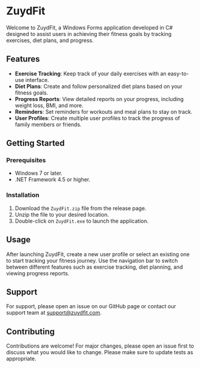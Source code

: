 # ZuydFit

Welcome to ZuydFit, a Windows Forms application developed in C# designed to assist users in achieving their fitness goals by tracking exercises, diet plans, and progress.

## Features

- **Exercise Tracking**: Keep track of your daily exercises with an easy-to-use interface.
- **Diet Plans**: Create and follow personalized diet plans based on your fitness goals.
- **Progress Reports**: View detailed reports on your progress, including weight loss, BMI, and more.
- **Reminders**: Set reminders for workouts and meal plans to stay on track.
- **User Profiles**: Create multiple user profiles to track the progress of family members or friends.

## Getting Started

### Prerequisites

- Windows 7 or later.
- .NET Framework 4.5 or higher.

### Installation

1. Download the `ZuydFit.zip` file from the release page.
2. Unzip the file to your desired location.
3. Double-click on `ZuydFit.exe` to launch the application.

## Usage

After launching ZuydFit, create a new user profile or select an existing one to start tracking your fitness journey. Use the navigation bar to switch between different features such as exercise tracking, diet planning, and viewing progress reports.

## Support

For support, please open an issue on our GitHub page or contact our support team at support@zuydfit.com.

## Contributing

Contributions are welcome! For major changes, please open an issue first to discuss what you would like to change. Please make sure to update tests as appropriate.
